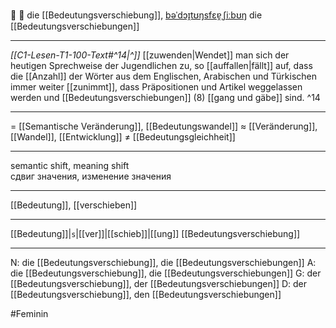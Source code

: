 🔄 🔴 die [[Bedeutungsverschiebung]], [bəˈdɔɪ̯tʊŋsfɛɐ̯ˌʃiːbʊŋ](https://youglish.com/pronounce/Bedeutungsverschiebung/german)
die [[Bedeutungsverschiebungen]]

---
*[[C1-Lesen-T1-100-Text#^14|^]]* [[zuwenden|Wendet]] man sich der heutigen Sprechweise der Jugendlichen zu, so [[auffallen|fällt]] auf, dass die [[Anzahl]] der Wörter aus dem Englischen, Arabischen und Türkischen immer weiter [[zunimmt]], dass Präpositionen und Artikel weggelassen werden und [[Bedeutungsverschiebungen]] (8) [[gang und gäbe]] sind. ^14


---
= [[Semantische Veränderung]], [[Bedeutungswandel]]
≈ [[Veränderung]], [[Wandel]], [[Entwicklung]]
≠ [[Bedeutungsgleichheit]]

---
semantic shift, meaning shift  
сдвиг значения, изменение значения

---
[[Bedeutung]], [[verschieben]]

---
[[Bedeutung]]|`s`|[[ver]]|[[schieb]]|[[ung]]
[[Bedeutungsverschiebung]]


---
N: die [[Bedeutungsverschiebung]], die [[Bedeutungsverschiebungen]]
A: die [[Bedeutungsverschiebung]], die [[Bedeutungsverschiebungen]]
G: der [[Bedeutungsverschiebung]], der [[Bedeutungsverschiebungen]]
D: der [[Bedeutungsverschiebung]], den [[Bedeutungsverschiebungen]]


#Feminin